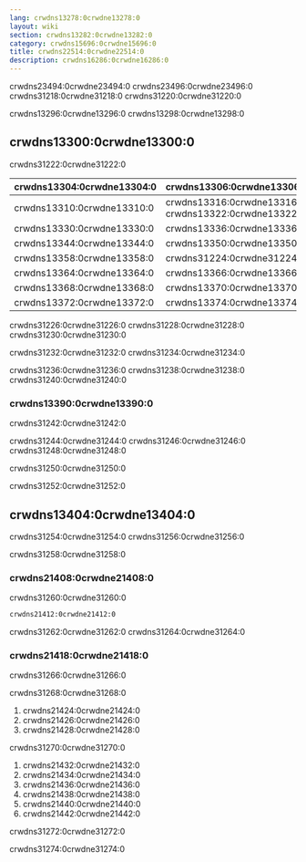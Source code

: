 ```yaml
---
lang: crwdns13278:0crwdne13278:0
layout: wiki
section: crwdns13282:0crwdne13282:0
category: crwdns15696:0crwdne15696:0
title: crwdns22514:0crwdne22514:0
description: crwdns16286:0crwdne16286:0
---
```


crwdns23494:0crwdne23494:0 crwdns23496:0crwdne23496:0 crwdns31218:0crwdne31218:0 crwdns31220:0crwdne31220:0

crwdns13296:0crwdne13296:0 crwdns13298:0crwdne13298:0

## crwdns13300:0crwdne13300:0
crwdns31222:0crwdne31222:0

| crwdns13304:0crwdne13304:0 | crwdns13306:0crwdne13306:0                            |
| -------------------------- | ----------------------------------------------------- |
| crwdns13310:0crwdne13310:0 | crwdns13316:0crwdne13316:0 crwdns13322:0crwdne13322:0 |
| crwdns13330:0crwdne13330:0 | crwdns13336:0crwdne13336:0                            |
| crwdns13344:0crwdne13344:0 | crwdns13350:0crwdne13350:0                            |
| crwdns13358:0crwdne13358:0 | crwdns31224:0crwdne31224:0                            |
| crwdns13364:0crwdne13364:0 | crwdns13366:0crwdne13366:0                            |
| crwdns13368:0crwdne13368:0 | crwdns13370:0crwdne13370:0                            |
| crwdns13372:0crwdne13372:0 | crwdns13374:0crwdne13374:0                            |

crwdns31226:0crwdne31226:0 crwdns31228:0crwdne31228:0 crwdns31230:0crwdne31230:0

crwdns31232:0crwdne31232:0 crwdns31234:0crwdne31234:0

crwdns31236:0crwdne31236:0 crwdns31238:0crwdne31238:0 crwdns31240:0crwdne31240:0

### crwdns13390:0crwdne13390:0
crwdns31242:0crwdne31242:0

crwdns31244:0crwdne31244:0 crwdns31246:0crwdne31246:0 crwdns31248:0crwdne31248:0

crwdns31250:0crwdne31250:0

crwdns31252:0crwdne31252:0


## crwdns13404:0crwdne13404:0
crwdns31254:0crwdne31254:0 crwdns31256:0crwdne31256:0

crwdns31258:0crwdne31258:0

### crwdns21408:0crwdne21408:0
crwdns31260:0crwdne31260:0

```bash
crwdns21412:0crwdne21412:0
```

crwdns31262:0crwdne31262:0 crwdns31264:0crwdne31264:0

### crwdns21418:0crwdne21418:0
crwdns31266:0crwdne31266:0

crwdns31268:0crwdne31268:0
1. crwdns21424:0crwdne21424:0
1. crwdns21426:0crwdne21426:0
1. crwdns21428:0crwdne21428:0

crwdns31270:0crwdne31270:0
1. crwdns21432:0crwdne21432:0
1. crwdns21434:0crwdne21434:0
1. crwdns21436:0crwdne21436:0
1. crwdns21438:0crwdne21438:0
1. crwdns21440:0crwdne21440:0
1. crwdns21442:0crwdne21442:0

crwdns31272:0crwdne31272:0

 crwdns31274:0crwdne31274:0